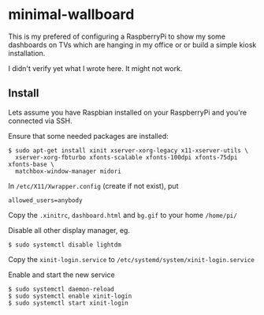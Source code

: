 # minimal-wallboard

This is my prefered of configuring a RaspberryPi to show my some dashboards on
TVs which are hanging in my office or or build a simple kiosk installation.

I didn't verify yet what I wrote here. It might not work.

## Install

Lets assume you have Raspbian installed on your RaspberryPi and you're
connected via SSH.

Ensure that some needed packages are installed:
```
$ sudo apt-get install xinit xserver-xorg-legacy x11-xserver-utils \
  xserver-xorg-fbturbo xfonts-scalable xfonts-100dpi xfonts-75dpi xfonts-base \
  matchbox-window-manager midori  
```

In `/etc/X11/Xwrapper.config` (create if not exist), put
```
allowed_users=anybody
```

Copy the `.xinitrc`, `dashboard.html` and `bg.gif` to your home `/home/pi/`

Disable all other display manager, eg.
```
$ sudo systemctl disable lightdm
```

Copy the `xinit-login.service` to `/etc/systemd/system/xinit-login.service`

Enable and start the new service
```
$ sudo systemctl daemon-reload
$ sudo systemctl enable xinit-login
$ sudo systemctl start xinit-login
```
